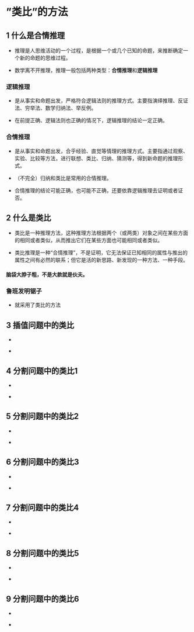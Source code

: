 # ”类比”的方法
>
## 1 什么是合情推理
>
- 推理是人思维活动的一个过程，是根据一个或几个已知的命题，来推断确定一个新的命题的思维过程。
>
- 数学离不开推理，推理一般包括两种类型：**合情推理**和**逻辑推理**
>
### 逻辑推理
>
- 是从事实和命题出发，严格符合逻辑法则的推理方式。主要指演绎推理、反证法、穷举法、数学归纳法、举反例。
>
- 在前提正确、逻辑法则也正确的情况下，逻辑推理的结论一定正确。
>
### 合情推理
>
- 是从事实和命题出发，合乎经验、直觉等情理的推理方式。主要指通过观察、实验、比较等方法，进行联想、类比、归纳、猜测等，得到新命题的推理形式。
>
- （不完全）归纳和类比是常用的合情推理。
>
- 合情推理的结论可能正确，也可能不正确，还要依靠逻辑推理去证明或者证否。
>
## 2 什么是类比
>
- 类比是一种推理方法，这种推理方法根据两个（或两类）对象之间在某些方面的相同或者类似，从而推出它们在某些方面也可能相同或者类似。
>
- 类比推理是一种“合情推理”，不是证明，它无法保证已知相同的属性与推出的属性之间有必然的联系；但它是活的新思路、新发现的一种方法、一种手段。 
>
#### 脑袋大脖子粗，不是大款就是伙夫。 
>
### 鲁班发明锯子 
>
- 就采用了类比的方法
>
## 3 插值问题中的类比
>
- 
>
-
>
## 4 分割问题中的类比1
>
- 
>
- 
>
## 5 分割问题中的类比2
>
- 
>
-
>
## 6 分割问题中的类比3
>
- 
>
-
>
## 7 分割问题中的类比4
>
- 
>
-
>
## 8 分割问题中的类比5
>
- 
>
-
>
## 9 分割问题中的类比6
>
- 
>
-

